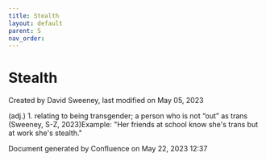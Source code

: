 ```yaml
---
title: Stealth
layout: default
parent: S
nav_order:
---
```


# Stealth

Created by  David Sweeney, last modified on May 05, 2023

(adj.) 1. relating to being transgender; a person who is not “out” as trans (Sweeney, S-Z, 2023)Example: &quot;Her friends at school know she's trans but at work she's stealth.&quot;

Document generated by Confluence on May 22, 2023 12:37


